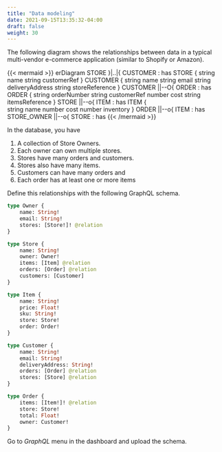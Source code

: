 ```yaml
---
title: "Data modeling"
date: 2021-09-15T13:35:32-04:00
draft: false
weight: 30
---
```


The following diagram shows the relationships between data in a typical multi-vendor e-commerce application (similar to Shopify or Amazon).

{{< mermaid >}}
erDiagram
    STORE }|..|{ CUSTOMER : has
    STORE {
        string name
        string customerRef
    }
    CUSTOMER {
        string name
        string email
        string deliveryAddress
        string storeReference
    }
    CUSTOMER ||--O{ ORDER : has
    ORDER {
        string orderNumber
        string customerRef
        number cost
        string itemsReference
    }
    STORE ||--o{ ITEM : has
    ITEM {  
        string name
        number cost
        number inventory
    }
    ORDER ||--o{ ITEM : has
    STORE_OWNER ||--o{ STORE : has
{{< /mermaid >}}

In the database, you have 

1. A collection of Store Owners. 
1. Each owner can own multiple stores. 
1. Stores have many orders and customers. 
1. Stores also have many items. 
1. Customers can have many orders and 
1. Each order has at least one or more items

Define this relationships with the following GraphQL schema.

```graphql
type Owner {
    name: String!
    email: String!
    stores: [Store!]! @relation
}

type Store {
    name: String!
    owner: Owner!
    items: [Item] @relation
    orders: [Order] @relation
    customers: [Customer] 
}

type Item {
    name: String!
    price: Float!
    sku: String!
    store: Store!
    order: Order!
}

type Customer {
    name: String!
    email: String!
    deliveryAddress: String!
    orders: [Order] @relation
    stores: [Store] @relation
}

type Order {
    items: [Item!]! @relation
    store: Store!
    total: Float!
    owner: Customer!
}
```

Go to *GraphQL* menu in the dashboard and upload the schema.